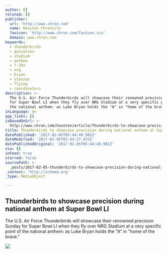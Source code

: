 ```yaml
---
author: []
related: []
publisher:
  url: 'http://www.chron.com'
  name: Houston Chronicle
  favicon: 'http://www.chron.com/favicon.ico'
  domain: www.chron.com
keywords:
  - thunderbirds
  - gonsalves
  - stadium
  - anthem
  - f-16s
  - nrg
  - bryan
  - stanzas
  - flying
  - coordinators
description: >-
  The U.S. Air Force Thunderbirds will showcase their renowned precision Sunday
  for Super Bowl LI when they fly over NRG Stadium at a very specific point of
  the national anthem: as Luke Bryan holds the "A" in "home of the brave."
inLanguage: en
app_links: []
isBasedOnUrl: >-
  http://www.chron.com/houston/article/Thunderbirds-to-showcase-precision-during-10908661.php
title: Thunderbirds to showcase precision during national anthem at Super Bowl LI
datePublished: '2017-02-05T05:44:49.981Z'
dateModified: '2017-02-05T05:44:27.423Z'
datePublishedOriginal: '2017-02-05T05:44:49.981Z'
via: {}
inFeed: true
starred: false
sourcePath: >-
  _posts/2017-02-05-thunderbirds-to-showcase-precision-during-national-anthem-at.md
_context: 'http://schema.org'
_type: MediaObject

---
```

<article style=""><h1>Thunderbirds to showcase precision during national anthem at Super Bowl LI</h1><p>The U.S. Air Force Thunderbirds will showcase their renowned precision Sunday for Super Bowl LI when they fly over NRG Stadium at a very specific point of the national anthem: as Luke Bryan holds the "A" in "home of the brave."</p><img src="http://ww1.hdnux.com/photos/56/76/43/12314868/3/rawImage.jpg" /></article>